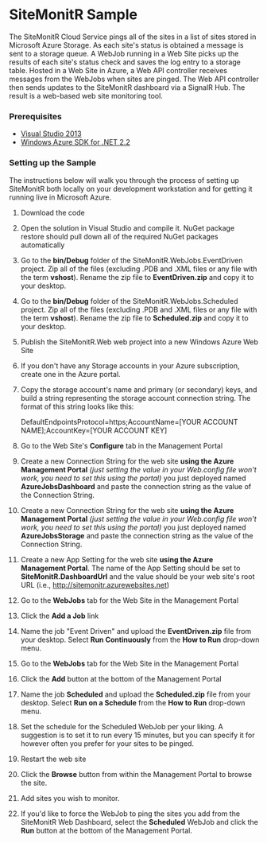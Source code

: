 # SiteMonitR Sample #

The SiteMonitR Cloud Service pings all of the sites in a list of sites stored in Microsoft Azure Storage. As each site's status is obtained a message is sent to a storage queue. A WebJob running in a Web Site picks up the results of each site's status check and saves the log entry to a storage table. Hosted in a Web Site in Azure, a Web API controller receives messages from the WebJobs when sites are pinged. The Web API controller then sends updates to the SiteMonitR dashboard via a SignalR Hub. The result is a web-based web site monitoring tool. 

### Prerequisites

* [Visual Studio 2013](http://www.microsoft.com/visualstudio/en-us/products) 
* [Windows Azure SDK for .NET 2.2](http://www.windowsazure.com/en-us/develop/net/)

### Setting up the Sample

The instructions below will walk you through the process of setting up SiteMonitR both locally on your development workstation and for getting it running live in Microsoft Azure. 

1. Download the code
1. Open the solution in Visual Studio and compile it. NuGet package restore should pull down all of the required NuGet packages automatically
1. Go to the **bin/Debug** folder of the SiteMonitR.WebJobs.EventDriven project. Zip all of the files (excluding .PDB and .XML files or any file with the term **vshost**). Rename the zip file to **EventDriven.zip** and copy it to your desktop.
1. Go to the **bin/Debug** folder of the SiteMonitR.WebJobs.Scheduled project. Zip all of the files (excluding .PDB and .XML files or any file with the term **vshost**). Rename the zip file to **Scheduled.zip** and copy it to your desktop.
1. Publish the SiteMonitR.Web web project into a new Windows Azure Web Site
1. If you don't have any Storage accounts in your Azure subscription, create one in the Azure portal.
1. Copy the storage account's name and primary (or secondary) keys, and build a string representing the storage account connection string. The format of this string looks like this:

    DefaultEndpointsProtocol=https;AccountName=[YOUR ACCOUNT NAME];AccountKey=[YOUR ACCOUNT KEY]

1. Go to the Web Site's **Configure** tab in the Management Portal
1. Create a new Connection String for the web site **using the Azure Management Portal** *(just setting the value in your Web.config file won't work, you need to set this using the portal)* you just deployed named **AzureJobsDashboard** and paste the connection string as the value of the Connection String.
1. Create a new Connection String for the web site **using the Azure Management Portal** *(just setting the value in your Web.config file won't work, you need to set this using the portal)* you just deployed named **AzureJobsStorage** and paste the connection string as the value of the Connection String.
1. Create a new App Setting for the web site **using the Azure Management Portal**. The name of the App Setting should be set to **SiteMonitR.DashboardUrl** and the value should be your web site's root URL (i.e., http://sitemonitr.azurewebsites.net)
1. Go to the **WebJobs** tab for the Web Site in the Management Portal
1. Click the **Add a Job** link
1. Name the job "Event Driven" and upload the **EventDriven.zip** file from your desktop. Select **Run Continuously** from the **How to Run** drop-down menu.
1. Go to the **WebJobs** tab for the Web Site in the Management Portal
1. Click the **Add** button at the bottom of the Management Portal
1. Name the job **Scheduled** and upload the **Scheduled.zip** file from your desktop. Select **Run on a Schedule** from the **How to Run** drop-down menu.
1. Set the schedule for the Scheduled WebJob per your liking. A suggestion is to set it to run every 15 minutes, but you can specify it for however often you prefer for your sites to be pinged. 
1. Restart the web site
1. Click the **Browse** button from within the Management Portal to browse the site. 
1. Add sites you wish to monitor.
1. If you'd like to force the WebJob to ping the sites you add from the SiteMonitR Web Dashboard, select the **Scheduled** WebJob and click the **Run** button at the bottom of the Management Portal.